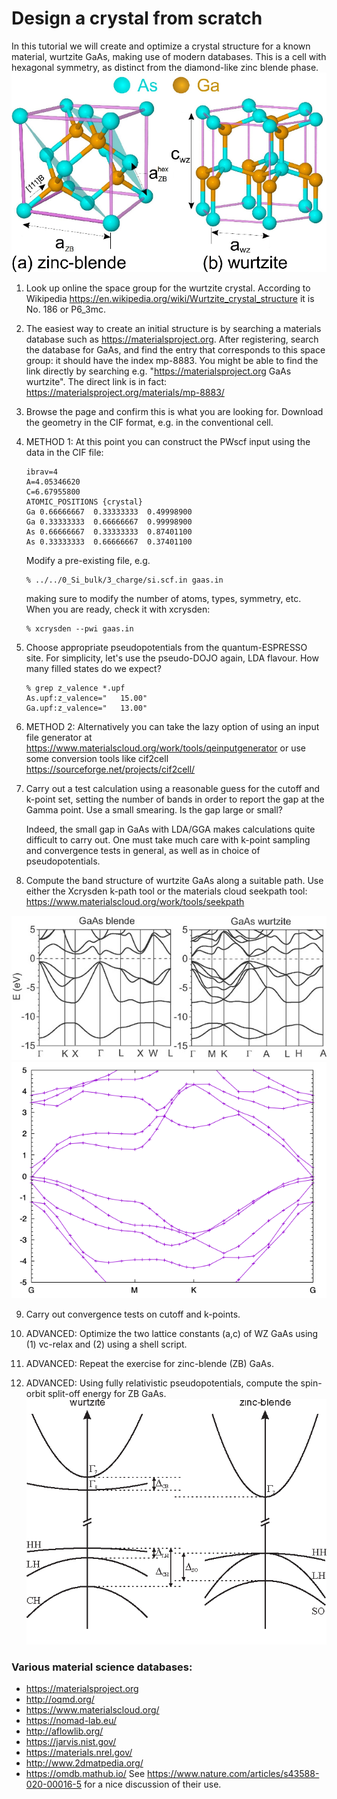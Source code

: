 # Design a crystal from scratch
In this tutorial we will create and optimize a crystal structure for a known material, wurtzite GaAs, making use of modern databases. This is a cell with hexagonal symmetry, as distinct from the diamond-like zinc blende phase.
![Wurtzite structure](Ref/GaAs_structures.png?raw=true "GaAs")

  1. Look up online the space group for the wurtzite crystal. According to Wikipedia https://en.wikipedia.org/wiki/Wurtzite_crystal_structure it is No. 186 or P6_3mc.
  2. The easiest way to create an initial structure is by searching a materials database such as https://materialsproject.org. 
     After registering, search the database for GaAs, and find the entry that corresponds to this space group: it should have the index mp-8883. You might be able to find the link directly by searching e.g. "https://materialsproject.org GaAs wurtzite". The direct link is in fact: https://materialsproject.org/materials/mp-8883/
  3. Browse the page and confirm this is what you are looking for. Download the geometry in the CIF format, e.g. in the conventional cell.
  4. METHOD 1: At this point you can construct the PWscf input using the data in the CIF file:
     ```
     ibrav=4
     A=4.05346620
     C=6.67955800
     ATOMIC_POSITIONS {crystal} 
     Ga 0.66666667  0.33333333  0.49998900  
     Ga 0.33333333  0.66666667  0.99998900  
     As 0.66666667  0.33333333  0.87401100  
     As 0.33333333  0.66666667  0.37401100  
     ```
     Modify a pre-existing file, e.g.
     ```
     % ../../0_Si_bulk/3_charge/si.scf.in gaas.in
     ``` 
     making sure to modify the number of atoms, types, symmetry, etc. When you are ready, check it with xcrysden:
     ```
     % xcrysden --pwi gaas.in
     ```
  5. Choose appropriate pseudopotentials from the quantum-ESPRESSO site. For simplicity, let's use the pseudo-DOJO again, LDA flavour. How many filled states do we expect?
     ```
     % grep z_valence *.upf
     As.upf:z_valence="   15.00"
     Ga.upf:z_valence="   13.00"
     ```

  6. METHOD 2: Alternatively you can take the lazy option of using an input file generator at https://www.materialscloud.org/work/tools/qeinputgenerator
     or use some conversion tools like cif2cell https://sourceforge.net/projects/cif2cell/

  7. Carry out a test calculation using a reasonable guess for the cutoff and k-point set, setting the number of bands in order to report the gap at the Gamma point. Use a small smearing. Is the gap large or small? 

     Indeed, the small gap in GaAs with LDA/GGA makes calculations quite difficult to carry out. One must take much care with k-point sampling and convergence tests in general, as well as in choice of pseudopotentials.

  8. Compute the band structure of wurtzite GaAs along a suitable path. Use either the Xcrysden k-path tool or the materials cloud seekpath tool: https://www.materialscloud.org/work/tools/seekpath 

![GaAs bands](Ref/GaAs_bands.jpeg?raw=true "GaAs bands")
![GaAs bands](Ref/GaAs_by_hand_bands.png?raw=true "GaAs bands")

  9. Carry out convergence tests on cutoff and k-points.

 10. ADVANCED: Optimize the two lattice constants (a,c) of WZ GaAs using (1) vc-relax and (2) using a shell script.

 11. ADVANCED: Repeat the exercise for zinc-blende (ZB) GaAs.

 12. ADVANCED: Using fully relativistic pseudopotentials, compute the spin-orbit split-off energy for ZB GaAs.
![GaAs SOC](Ref/GaAs_SOC.png?raw=true "GaAs SOC")

### Various material science databases:
  - https://materialsproject.org
  - http://oqmd.org/
  - https://www.materialscloud.org/
  - https://nomad-lab.eu/
  - http://aflowlib.org/
  - https://jarvis.nist.gov/
  - https://materials.nrel.gov/
  - http://www.2dmatpedia.org/
  - https://omdb.mathub.io/
See https://www.nature.com/articles/s43588-020-00016-5 for a nice discussion of their use.
